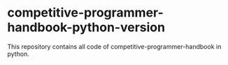 # competitive-programmer-handbook-python-version
This repository contains all code of competitive-programmer-handbook in python.
